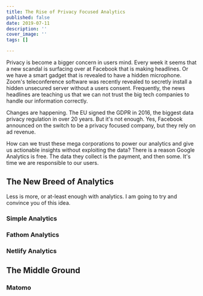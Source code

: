 ```yaml
---
title: The Rise of Privacy Focused Analytics
published: false
date: 2019-07-11
description: ''
cover_image: ''
tags: []

---
```

Privacy is become a bigger concern in users mind. Every week it seems that a new scandal is surfacing over at Facebook that is making headlines. Or we have a smart gadget that is revealed to have a hidden microphone. Zoom's teleconference software was recently revealed to secretly install a hidden unsecured server without a users consent. Frequently, the news headlines are teaching us that we can not trust the big tech companies to handle our information correctly. 

Changes are happening. The EU signed the GDPR in 2016, the biggest data privacy regulation in over 20 years. But it's not enough. Yes, Facebook announced on the switch to be a privacy focused company, but they rely on ad revenue. 

How can we trust these mega corporations to power our analytics and give us actionable insights without exploiting the data? There is a reason Google Analytics is free. The data they collect is the payment, and then some. It's time we are responsible to our users. 

## The New Breed of Analytics

Less is more, or at-least enough with analytics. I am going to try and convince you of this idea. 

### Simple Analytics

### Fathom Analytics

### Netlify Analytics

## The Middle Ground

### Matomo